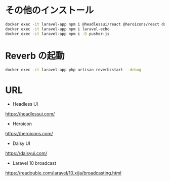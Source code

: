 # その他のインストール

```bash
docker exec -it laravel-app npm i @headlessui/react @heroicons/react daisyui emoji-picker-react react-markdown uuid
docker exec -it laravel-app npm i laravel-echo
docker exec -it laravel-app npm i -D pusher-js
```

# Reverb の起動

```bash
docker exec -it laravel-app php artisan reverb:start --debug
```

# URL

-   Headless UI

https://headlessui.com/

-   Heroicon

https://heroicons.com/

-   Daisy UI

https://daisyui.com/

-   Laravel 10 broadcast

https://readouble.com/laravel/10.x/ja/broadcasting.html
